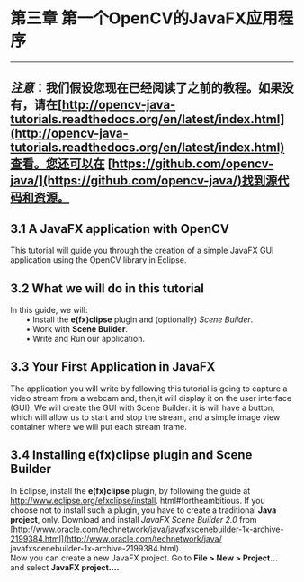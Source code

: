 # 第三章 第一个OpenCV的JavaFX应用程序

---
***注意***：我们假设您现在已经阅读了之前的教程。如果没有，请在[http://opencv-java-tutorials.readthedocs.org/en/latest/index.html](http://opencv-java-tutorials.readthedocs.org/en/latest/index.html)查看。您还可以在
[https://github.com/opencv-java/](https://github.com/opencv-java/)找到源代码和资源。
---  
## 3.1 A JavaFX application with OpenCV
This tutorial will guide you through the creation of a simple JavaFX GUI application using the OpenCV library in Eclipse.  

## 3.2 What we will do in this tutorial
In this guide, we will:  
&emsp;&emsp;• Install the **e(fx)clipse** plugin and (optionally) _Scene Builder_.  
&emsp;&emsp;• Work with **Scene Builder**.  
&emsp;&emsp;• Write and Run our application.  

## 3.3 Your First Application in JavaFX
The application you will write by following this tutorial is going to capture a video stream from a webcam and, then,it will display it on the user interface (GUI). We will create the GUI with Scene Builder: it is will have a button, which will allow us to start and stop the stream, and a simple image view container where we will put each stream frame.
## 3.4 Installing e(fx)clipse plugin and Scene Builder
In Eclipse, install the **e(fx)clipse** plugin, by following the guide at http://www.eclipse.org/efxclipse/install.
html#fortheambitious. If you choose not to install such a plugin, you have to create a traditional **Java project**, only. Download and install _JavaFX Scene Builder 2.0_ from [http://www.oracle.com/technetwork/java/javafxscenebuilder-1x-archive-2199384.html](http://www.oracle.com/technetwork/java/
javafxscenebuilder-1x-archive-2199384.html).  
Now you can create a new JavaFX project. Go to **File > New > Project...** and select **JavaFX
project....**